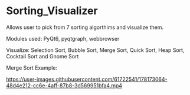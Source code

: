 # Sorting_Visualizer

Allows user to pick from 7 sorting algorthims and visualize them.

Modules used: PyQt6, pyqtgraph, webbrowser

Visualize: Selection Sort, Bubble Sort, Merge Sort, Quick Sort, Heap Sort, Cocktail Sort and Gnome Sort

Merge Sort Example:

https://user-images.githubusercontent.com/61722541/178173064-48d4e212-cc6e-4aff-87b8-3d569951bfa4.mp4

